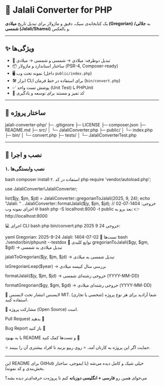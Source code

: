# 📅 Jalali Converter for PHP  
یک کتابخانه‌ی سبک، دقیق و ماژولار برای تبدیل تاریخ **میلادی (Gregorian)** به **جلالی/شمسی (Jalali/Shamsi)** و بالعکس.  

---

## ✨ ویژگی‌ها
- 🔄 تبدیل دوطرفه: میلادی → شمسی و شمسی → میلادی  
- 📦 ساختار استاندارد و ماژولار (PSR-4, Composer-ready)  
- 🖥️ نمونه تحت وب (داخل `public/index.php`)  
- 🛠️ ابزار CLI برای استفاده در خط فرمان (`bin/convert.php`)  
- ✅ پوشش تست واحد (Unit Test) با PHPUnit  
- 📖 کد تمیز و مستند برای توسعه و یادگیری  

---

## 📂 ساختار پروژه
jalali-converter-php/
├─ .gitignore
├─ LICENSE
├─ composer.json
├─ README.md
├─ src/
│ └─ JalaliConverter.php
├─ public/
│ └─ index.php
├─ bin/
│ └─ convert.php
├─ tests/
│ └─ JalaliConverterTest.php

---

## 🚀 نصب و اجرا

### ۱. نصب وابستگی‌ها
bash
composer install
۲. استفاده در کد
php
require 'vendor/autoload.php';

use JalaliConverter\JalaliConverter;

list($jy, $jm, $jd) = JalaliConverter::gregorianToJalali(2025, 9, 24);
echo "Jalali: " . JalaliConverter::formatJalali($jy, $jm, $jd);
// خروجی: 1404-07-02
🌐 اجرای نمونه وب
bash
php -S localhost:8000 -t public
بعد برو به:
👉 http://localhost:8000

💻 اجرای CLI
bash
php bin/convert.php 2025 9 24
خروجی:

yaml
Gregorian: 2025-9-24
Jalali: 1404-07-02
🧪 تست‌ها
bash
./vendor/bin/phpunit --testdox
🔧 توابع کلیدی
gregorianToJalali($gy, $gm, $gd) → تبدیل میلادی به شمسی

jalaliToGregorian($jy, $jm, $jd) → تبدیل شمسی به میلادی

isGregorianLeap($year) → بررسی سال کبیسه میلادی

formatJalali($jy, $jm, $jd) → خروجی رشته‌ای شمسی (YYYY-MM-DD)

formatGregorian($gy, $gm, $gd) → خروجی رشته‌ای میلادی (YYYY-MM-DD)

📜 لایسنس
انتشار تحت لایسنس MIT.
شما آزادید برای هر نوع پروژه (شخصی یا تجاری) استفاده کنید.

🤝 مشارکت
پروژه (Open Source) است.

Pull Request بدهید 🚀

Bug Report باز کنید 🐛

یا به بهبود README و تست‌ها کمک کنید 📑

⭐️ حمایت
اگر این پروژه به کارتان آمد، ⭐️ روی ریپو بزنید تا افراد بیشتری آن را ببینند.

---

این README برای GitHub خیلی شیک و کامل دیده می‌شه (با ایموجی، ساختار بخش‌بندی و کد نمونه).  

می‌خوای همین رو **فارسی + انگلیسی دوزبانه** کنم تا پروژه‌ت حرفه‌ای‌تر دیده بشه؟
